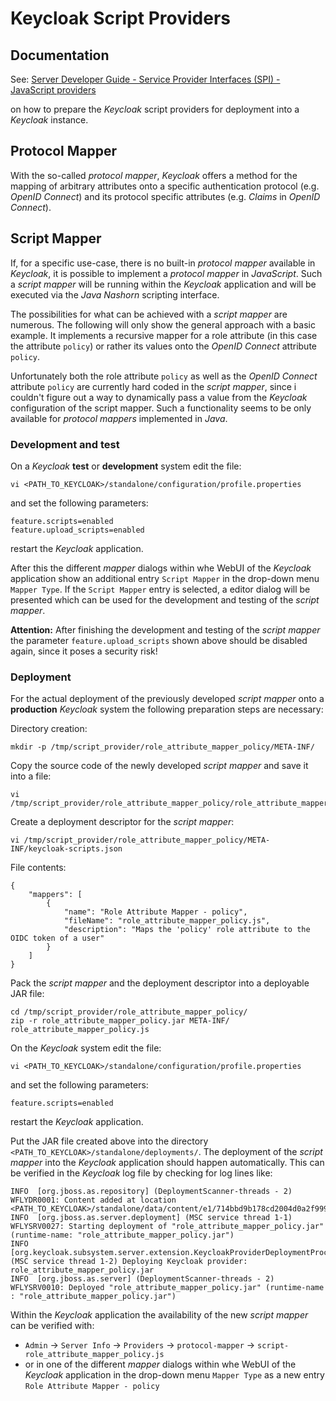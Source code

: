# Keycloak Script Providers

## Documentation

See:
[Server Developer Guide - Service Provider Interfaces (SPI) - JavaScript providers](https://www.keycloak.org/docs/latest/server_development/#_script_providers)

on how to prepare the _Keycloak_ script providers for deployment into a _Keycloak_ instance.

## Protocol Mapper

With the so-called _protocol mapper_, _Keycloak_ offers a method for the mapping of arbitrary attributes onto a specific authentication protocol (e.g. _OpenID Connect_) and its protocol specific attributes (e.g. _Claims_ in _OpenID Connect_).

## Script Mapper

If, for a specific use-case, there is no built-in _protocol mapper_ available in _Keycloak_, it is possible to implement a _protocol mapper_ in _JavaScript_. Such a _script mapper_ will be running within the _Keycloak_ application and will be executed via the _Java Nashorn_ scripting interface.

The possibilities for what can be achieved with a _script mapper_ are numerous. The following will only show the general approach with a basic example. It implements a recursive mapper for a role attribute (in this case the attribute `policy`) or rather its values onto the _OpenID Connect_ attribute `policy`.

Unfortunately both the role attribute `policy` as well as the _OpenID Connect_ attribute `policy` are currently hard coded in the _script mapper_, since i couldn't figure out a way to dynamically pass a value from the _Keycloak_ configuration of the script mapper. Such a functionality seems to be only available for _protocol mappers_ implemented in _Java_.

### Development and test

On a _Keycloak_ __test__ or __development__ system edit the file:

```
vi <PATH_TO_KEYCLOAK>/standalone/configuration/profile.properties
```

and set the following parameters:

```
feature.scripts=enabled
feature.upload_scripts=enabled
```

restart the _Keycloak_ application.

After this the different _mapper_ dialogs within whe WebUI of the _Keycloak_ application show an additional entry `Script Mapper` in the drop-down menu `Mapper Type`. If the `Script Mapper` entry is selected, a editor dialog will be presented which can be used for the development and testing of the _script mapper_.

**Attention:** After finishing the development and testing of the _script mapper_ the parameter `feature.upload_scripts` shown above should be disabled again, since it poses a security risk!

### Deployment

For the actual deployment of the previously developed _script mapper_ onto a __production__ _Keycloak_ system the following preparation steps are necessary:

Directory creation:

```
mkdir -p /tmp/script_provider/role_attribute_mapper_policy/META-INF/
```

Copy the source code of the newly developed _script mapper_ and save it into a file:

```
vi /tmp/script_provider/role_attribute_mapper_policy/role_attribute_mapper_policy.js
```

Create a deployment descriptor for the _script mapper_:

```
vi /tmp/script_provider/role_attribute_mapper_policy/META-INF/keycloak-scripts.json
```

File contents:

```
{
    "mappers": [
        {
            "name": "Role Attribute Mapper - policy",
            "fileName": "role_attribute_mapper_policy.js",
            "description": "Maps the 'policy' role attribute to the OIDC token of a user"
        }
    ]
}
```

Pack the _script mapper_ and the deployment descriptor into a deployable JAR file:

```
cd /tmp/script_provider/role_attribute_mapper_policy/
zip -r role_attribute_mapper_policy.jar META-INF/ role_attribute_mapper_policy.js
```

On the _Keycloak_ system edit the file:

```
vi <PATH_TO_KEYCLOAK>/standalone/configuration/profile.properties
```

and set the following parameters:

```
feature.scripts=enabled
```

restart the _Keycloak_ application.

Put the JAR file created above into the directory `<PATH_TO_KEYCLOAK>/standalone/deployments/`. The deployment of the _script mapper_ into the _Keycloak_ application should happen automatically. This can be verified in the _Keycloak_ log file by checking for log lines like:

```
INFO  [org.jboss.as.repository] (DeploymentScanner-threads - 2) WFLYDR0001: Content added at location <PATH_TO_KEYCLOAK>/standalone/data/content/e1/714bbd9b178cd2004d0a2f999584030f06a54c/content
INFO  [org.jboss.as.server.deployment] (MSC service thread 1-1) WFLYSRV0027: Starting deployment of "role_attribute_mapper_policy.jar" (runtime-name: "role_attribute_mapper_policy.jar")
INFO  [org.keycloak.subsystem.server.extension.KeycloakProviderDeploymentProcessor] (MSC service thread 1-2) Deploying Keycloak provider: role_attribute_mapper_policy.jar
INFO  [org.jboss.as.server] (DeploymentScanner-threads - 2) WFLYSRV0010: Deployed "role_attribute_mapper_policy.jar" (runtime-name : "role_attribute_mapper_policy.jar")
```

Within the _Keycloak_ application the availability of the new _script mapper_ can be verified with:
- `Admin` &rarr; `Server Info` &rarr; `Providers` &rarr; `protocol-mapper` &rarr; `script-role_attribute_mapper_policy.js`
- or in one of the different _mapper_ dialogs within whe WebUI of the _Keycloak_ application in the drop-down menu `Mapper Type` as a new entry `Role Attribute Mapper - policy`

